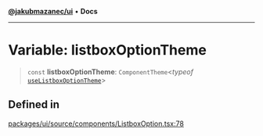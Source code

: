 [**@jakubmazanec/ui**](../README.md) • **Docs**

---

# Variable: listboxOptionTheme

> `const` **listboxOptionTheme**: `ComponentTheme`\<_typeof_
> [`useListboxOptionTheme`](../functions/useListboxOptionTheme.md)\>

## Defined in

[packages/ui/source/components/ListboxOption.tsx:78](https://github.com/jakubmazanec/tools/blob/863f04cbbb9368fd023f0309084819aa9247d808/packages/ui/source/components/ListboxOption.tsx#L78)
